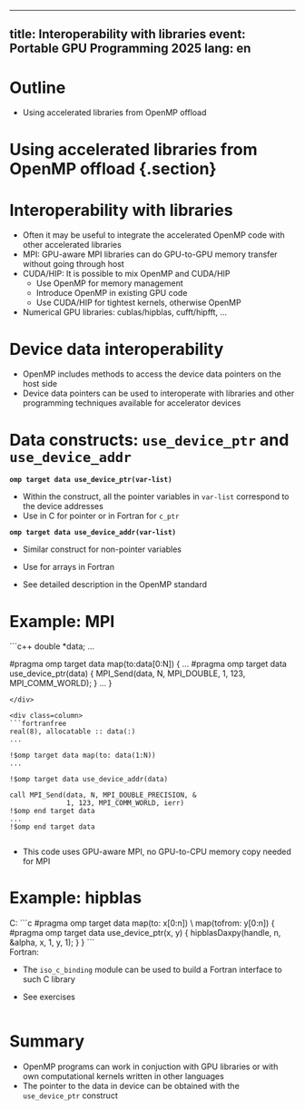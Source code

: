<!--
SPDX-FileCopyrightText: 2021 CSC - IT Center for Science Ltd. <www.csc.fi>

SPDX-License-Identifier: CC-BY-4.0
-->

---
title:  Interoperability with libraries
event:  Portable GPU Programming 2025
lang:   en
---

# Outline

- Using accelerated libraries from OpenMP offload

# Using accelerated libraries from OpenMP offload {.section}

# Interoperability with libraries

- Often it may be useful to integrate the accelerated OpenMP code with other accelerated libraries
- MPI: GPU-aware MPI libraries can do GPU-to-GPU memory transfer without going through host
- CUDA/HIP: It is possible to mix OpenMP and CUDA/HIP
  - Use OpenMP for memory management
  - Introduce OpenMP in existing GPU code
  - Use CUDA/HIP for tightest kernels, otherwise OpenMP
- Numerical GPU libraries: cublas/hipblas, cufft/hipfft, ...

# Device data interoperability

- OpenMP includes methods to access the device data pointers on the host side
- Device data pointers can be used to interoperate with libraries and
  other programming techniques available for accelerator devices

# Data constructs: `use_device_ptr` and `use_device_addr`

**`omp target data use_device_ptr(var-list)`**

- Within the construct, all the pointer variables in `var-list` correspond to the device addresses
- Use in C for pointer or in Fortran for `c_ptr`

**`omp target data use_device_addr(var-list)`**

- Similar construct for non-pointer variables
- Use for arrays in Fortran

- See detailed description in the OpenMP standard


# Example: MPI

<div class=column>
```c++
double *data;
...

#pragma omp target data map(to:data[0:N])
{
    ...
    #pragma omp target data use_device_ptr(data)
    {
        MPI_Send(data, N, MPI_DOUBLE,
                 1, 123, MPI_COMM_WORLD);
    }
...
}
```
</div>

<div class=column>
```fortranfree
real(8), allocatable :: data(:)
...

!$omp target data map(to: data(1:N))
...

!$omp target data use_device_addr(data)

call MPI_Send(data, N, MPI_DOUBLE_PRECISION, &
              1, 123, MPI_COMM_WORLD, ierr)
!$omp end target data
...
!$omp end target data
```
</div>

- This code uses GPU-aware MPI, no GPU-to-CPU memory copy needed for MPI

# Example: hipblas

<div class=column>
C:
```c
#pragma omp target data map(to: x[0:n]) \
                        map(tofrom: y[0:n])
{
    #pragma omp target data use_device_ptr(x, y)
    {
        hipblasDaxpy(handle, n, &alpha,
                     x, 1, y, 1);
    }
}
```
</div>

<div class=column>
Fortran:

- The `iso_c_binding` module can be used to build a Fortran interface to such C library

- See exercises
</div>

# Summary

- OpenMP programs can work in conjuction with GPU libraries or with own computational kernels written in other languages
- The pointer to the data in device can be obtained with the `use_device_ptr` construct
